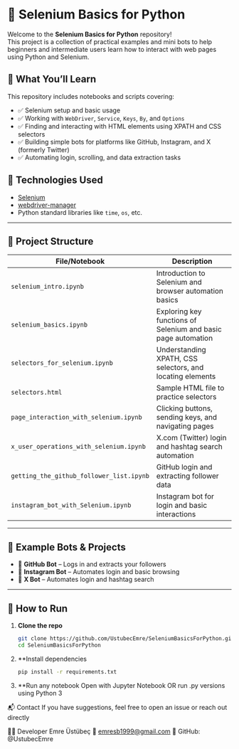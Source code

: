 # 🚀 Selenium Basics for Python

Welcome to the **Selenium Basics for Python** repository!  
This project is a collection of practical examples and mini bots to help beginners and intermediate users learn how to interact with web pages using Python and Selenium.

## 📌 What You’ll Learn

This repository includes notebooks and scripts covering:

- ✅ Selenium setup and basic usage
- ✅ Working with `WebDriver`, `Service`, `Keys`, `By`, and `Options`
- ✅ Finding and interacting with HTML elements using XPATH and CSS selectors
- ✅ Building simple bots for platforms like GitHub, Instagram, and X (formerly Twitter)
- ✅ Automating login, scrolling, and data extraction tasks

## 🧰 Technologies Used

- [Selenium](https://www.selenium.dev/)
- [webdriver-manager](https://pypi.org/project/webdriver-manager/)
- Python standard libraries like `time`, `os`, etc.

---

## 📁 Project Structure

| File/Notebook                              | Description |
|-------------------------------------------|-------------|
| `selenium_intro.ipynb`                    | Introduction to Selenium and browser automation basics |
| `selenium_basics.ipynb`                   | Exploring key functions of Selenium and basic page automation |
| `selectors_for_selenium.ipynb`            | Understanding XPATH, CSS selectors, and locating elements |
| `selectors.html`                          | Sample HTML file to practice selectors |
| `page_interaction_with_selenium.ipynb`    | Clicking buttons, sending keys, and navigating pages |
| `x_user_operations_with_selenium.ipynb`   | X.com (Twitter) login and hashtag search automation |
| `getting_the_github_follower_list.ipynb`  | GitHub login and extracting follower data |
| `instagram_bot_with_Selenium.ipynb`       | Instagram bot for login and basic interactions |

---

## 🧠 Example Bots & Projects

- 🤖 **GitHub Bot** – Logs in and extracts your followers
- 🤖 **Instagram Bot** – Automates login and basic browsing
- 🤖 **X Bot** – Automates login and hashtag search

---

## 🚀 How to Run

1. **Clone the repo**
   ```bash
   git clone https://github.com/UstubecEmre/SeleniumBasicsForPython.git
   cd SeleniumBasicsForPython

2. **Install dependencies
   ```bash
   pip install -r requirements.txt

3. **Run any notebook
   Open with Jupyter Notebook
   OR run .py versions using Python 3

📬 Contact
If you have suggestions, feel free to open an issue or reach out directly

👨‍💻 Developer
Emre Üstübeç
📧 emresb1999@gmail.com
📌 GitHub: @UstubecEmre
